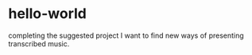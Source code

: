 # hello-world
completing the suggested project
I want to find new ways of presenting transcribed music.
